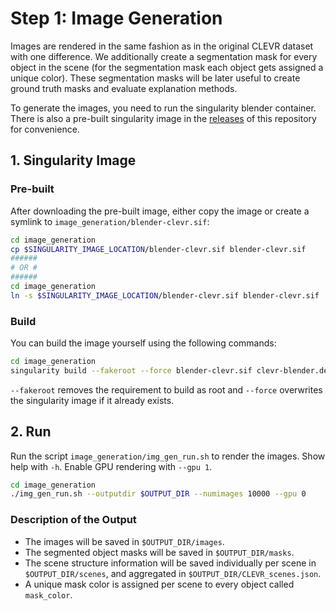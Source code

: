 # Step 1: Image Generation

Images are rendered in the same fashion as in the original CLEVR dataset with one difference. We additionally create a segmentation mask for every object in the scene (for the segmentation mask each object gets assigned a unique color). These segmentation masks will be later useful to create ground truth masks and evaluate explanation methods. 

To generate the images, you need to run the singularity blender container. There is also a pre-built singularity image in the [releases](https://github.com/ahmedmagdiosman/clevr-xai/releases) of this repository for convenience. 

## 1. Singularity Image

### Pre-built


After downloading the pre-built image, either copy the image or create a symlink to `image_generation/blender-clevr.sif`:
```bash
cd image_generation
cp $SINGULARITY_IMAGE_LOCATION/blender-clevr.sif blender-clevr.sif
######
# OR #
######
cd image_generation
ln -s $SINGULARITY_IMAGE_LOCATION/blender-clevr.sif blender-clevr.sif
```

### Build

You can build the image yourself using the following commands:
```bash
cd image_generation
singularity build --fakeroot --force blender-clevr.sif clevr-blender.def
```
`--fakeroot` removes the requirement to build as root and `--force` overwrites the singularity image if it already exists.

## 2. Run
Run the script `image_generation/img_gen_run.sh` to render the images. Show help with `-h`. Enable GPU rendering with `--gpu 1`.
```bash
cd image_generation
./img_gen_run.sh --outputdir $OUTPUT_DIR --numimages 10000 --gpu 0
```

### Description of the Output

* The images will be saved in `$OUTPUT_DIR/images`.
* The segmented object masks will be saved in `$OUTPUT_DIR/masks`.
* The scene structure information will be saved individually per scene in `$OUTPUT_DIR/scenes`, and aggregated in `$OUTPUT_DIR/CLEVR_scenes.json`.
* A unique mask color is assigned per scene to every object called `mask_color`.

